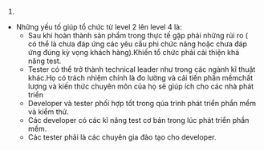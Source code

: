 1.
- Những yếu tố giúp tổ chức từ level 2  lên level 4 là: 
   + Sau khi hoàn thành sản phẩm trong thực tế gặp phải những rủi ro ( có thể là chưa đáp ứng các yêu cầu phi chức năng hoặc chưa đáp ứng đúng kỳ vọng khách hàng).Khiến tổ chức phải cải thiện khả năng test.
   + Tester  có thể trở thành technical leader như trong các ngành kĩ thuật khác.Họ có trách nhiệm chính là đo lường và cải tiến phần mềmchất lượng và kiến thức chuyên môn của họ sẽ giúp ích cho các nhà phát triển
   + Developer và tester phối hợp tốt trong qúa trình phát triển phần mềm và kiểm thử.
   + Các developer có các kĩ năng test cơ bản trong lúc phát triển phần mềm.
   + Các tester phải là các chuyên gia đào tạo cho developer.

